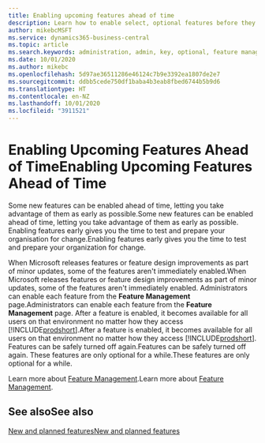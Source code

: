 ```yaml
---
title: Enabling upcoming features ahead of time
description: Learn how to enable select, optional features before they become mandatory.
author: mikebcMSFT
ms.service: dynamics365-business-central
ms.topic: article
ms.search.keywords: administration, admin, key, optional, feature management, early access, preview
ms.date: 10/01/2020
ms.author: mikebc
ms.openlocfilehash: 5d97ae36511286e46124c7b9e3392ea1807de2e7
ms.sourcegitcommit: ddbb5cede750df1baba4b3eab8fbed6744b5b9d6
ms.translationtype: HT
ms.contentlocale: en-NZ
ms.lasthandoff: 10/01/2020
ms.locfileid: "3911521"
---
```

# <a name="enabling-upcoming-features-ahead-of-time"></a><span data-ttu-id="83694-103">Enabling Upcoming Features Ahead of Time</span><span class="sxs-lookup"><span data-stu-id="83694-103">Enabling Upcoming Features Ahead of Time</span></span>

<span data-ttu-id="83694-104">Some new features can be enabled ahead of time, letting you take advantage of them as early as possible.</span><span class="sxs-lookup"><span data-stu-id="83694-104">Some new features can be enabled ahead of time, letting you take advantage of them as early as possible.</span></span> <span data-ttu-id="83694-105">Enabling features early gives you the time to test and prepare your organisation for change.</span><span class="sxs-lookup"><span data-stu-id="83694-105">Enabling features early gives you the time to test and prepare your organization for change.</span></span>

<span data-ttu-id="83694-106">When Microsoft releases features or feature design improvements as part of minor updates, some of the features aren't immediately enabled.</span><span class="sxs-lookup"><span data-stu-id="83694-106">When Microsoft releases features or feature design improvements as part of minor updates, some of the features aren't immediately enabled.</span></span> <span data-ttu-id="83694-107">Administrators can enable each feature from the **Feature Management** page.</span><span class="sxs-lookup"><span data-stu-id="83694-107">Administrators can enable each feature from the **Feature Management** page.</span></span> <span data-ttu-id="83694-108">After a feature is enabled, it becomes available for all users on that environment no matter how they access [!INCLUDE[prodshort](includes/prodshort.md)].</span><span class="sxs-lookup"><span data-stu-id="83694-108">After a feature is enabled, it becomes available for all users on that environment no matter how they access [!INCLUDE[prodshort](includes/prodshort.md)].</span></span> <span data-ttu-id="83694-109">Features can be safely turned off again.</span><span class="sxs-lookup"><span data-stu-id="83694-109">Features can be safely turned off again.</span></span> <span data-ttu-id="83694-110">These features are only optional for a while.</span><span class="sxs-lookup"><span data-stu-id="83694-110">These features are only optional for a while.</span></span>

<span data-ttu-id="83694-111">Learn more about [Feature Management](/dynamics365/business-central/dev-itpro/administration/feature-management).</span><span class="sxs-lookup"><span data-stu-id="83694-111">Learn more about [Feature Management](/dynamics365/business-central/dev-itpro/administration/feature-management).</span></span>  

## <a name="see-also"></a><span data-ttu-id="83694-112">See also</span><span class="sxs-lookup"><span data-stu-id="83694-112">See also</span></span>

[<span data-ttu-id="83694-113">New and planned features</span><span class="sxs-lookup"><span data-stu-id="83694-113">New and planned features</span></span>](https://aka.ms/Dynamics365ReleasePlan)  
